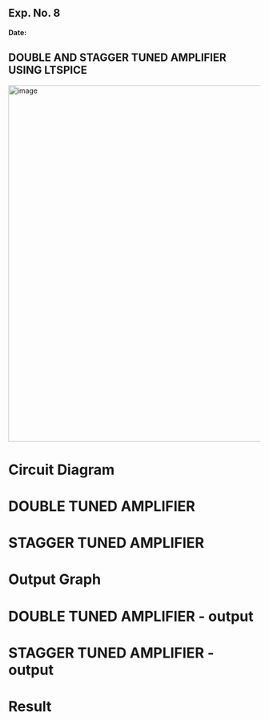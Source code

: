 ## Exp. No. 8
**Date:**  

## DOUBLE AND STAGGER TUNED AMPLIFIER USING LTSPICE
<img width="727" height="712" alt="image" src="https://github.com/user-attachments/assets/efde6031-f1ce-4355-b006-645d82ed15f1" />

# Circuit Diagram 
# DOUBLE  TUNED AMPLIFIER 


# STAGGER TUNED AMPLIFIER


# Output Graph
# DOUBLE  TUNED AMPLIFIER - output


# STAGGER TUNED AMPLIFIER - output



# Result

